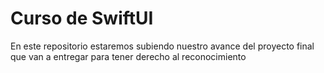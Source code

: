 # Curso de SwiftUI
En este repositorio estaremos subiendo nuestro avance del proyecto final que van a entregar para tener derecho al reconocimiento
